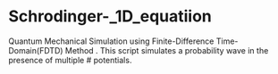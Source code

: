# Schrodinger-_1D_equatiion
Quantum Mechanical Simulation using Finite-Difference Time-Domain(FDTD) Method . This script simulates a probability wave in the presence of multiple # potentials.
